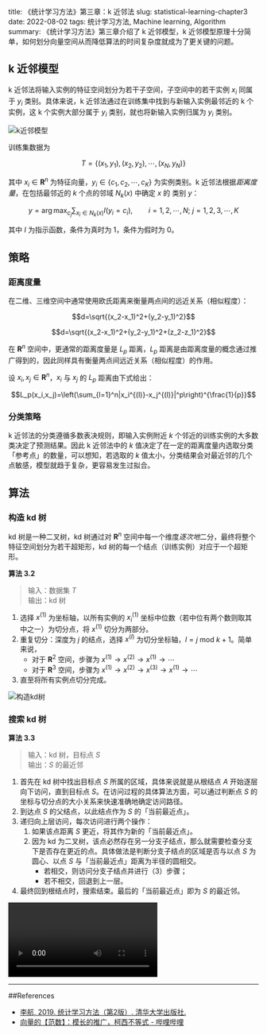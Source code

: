 title: 《统计学习方法》第三章：k 近邻法
slug:  statistical-learning-chapter3
date: 2022-08-02
tags: 统计学习方法, Machine learning, Algorithm
summary: 《统计学习方法》第三章介绍了 k 近邻模型，k 近邻模型原理十分简单，如何划分向量空间从而降低算法的时间复杂度就成为了更关键的问题。

## k 近邻模型

k 近邻法将输入实例的特征空间划分为若干子空间，子空间中的若干实例 $x_i$ 同属于 $y_i$ 类别。具体来说，k 近邻法通过在训练集中找到与新输入实例最邻近的 k 个实例，这 k 个实例大部分属于 $y_i$ 类别，就也将新输入实例归属为 $y_i$ 类别。

![k近邻模型](https://storage.live.com/items/4D18B16B8E0B1EDB!7519?authkey=ALYpzW-ZQ_VBXTU)

训练集数据为

$$
T=\{ (x_1,y_1),(x_2,y_2),\cdots,(x_N,y_N) \}
$$

其中 $x_i\in\mathbf{R}^n$ 为特征向量，$y_i\in\{c_1,c_2,\cdots,c_K\}$ 为实例类别。k 近邻法根据<em>距离度量</em>，在包括最邻近的 $k$ 个点的邻域 $N_k(x)$ 中确定 $x$ 的 类别 $y$：


$$y=\arg \max_{c_j}\sum_{x_i\in N_k(x)}I(y_i=c_i),\qquad i=1,2,\cdots,N;\ j=1,2,3,\cdots,K$$

其中 $I$ 为指示函数，条件为真时为 $1$，条件为假时为 $0$。

## 策略

### 距离度量

在二维、三维空间中通常使用欧氏距离来衡量两点间的远近关系（相似程度）：

$$d=\sqrt{(x_2-x_1)^2+(y_2-y_1)^2}$$

$$d=\sqrt{(x_2-x_1)^2+(y_2-y_1)^2+(z_2-z_1)^2}$$

在 $\mathbf{R}^n$ 空间中，更通常的距离度量是 $L_p$ 距离，$L_p$ 距离是由距离度量的概念通过推广得到的，因此同样具有衡量两点间远近关系（相似程度）的作用。

设 $x_i,x_j\in\mathbf{R}^n$，$x_i$ 与 $x_j$ 的 $L_p$ 距离由下式给出：

$$L_p(x_i,x_j)=\left(\sum_{l=1}^n|x_i^{(l)}-x_j^{(l)}|^p\right)^{\frac{1}{p}}$$

### 分类策略

k 近邻法的分类遵循多数表决规则，即输入实例附近 $k$ 个邻近的训练实例的大多数类决定了预测结果。因此 k 近邻法中的 $k$ 值决定了在一定的距离度量内选取分类「参考点」的数量，可以想知，若选取的 $k$ 值太小，分类结果会对最近邻的几个点敏感，模型就趋于复杂，更容易发生过拟合。

## 算法

### 构造 kd 树

kd 树是一种二叉树，kd 树通过对 $\mathbf{R}^n$ 空间中每一个维度<em>逐次地</em>二分，最终将整个特征空间划分为若干超矩形，kd 树的每一个结点（训练实例）对应于一个超矩形。

**算法 3.2**

> 输入：数据集 $T$  
> 输出：kd 树

1. 选择 $x^{(1)}$ 为坐标轴，以所有实例的 $x_i^{(1)}$ 坐标中位数（若中位有两个数则取其中之一）为切分点，将 $x^{(1)}$ 切分为两部分。
2. 重复切分：深度为 $j$ 的结点，选择 $x^{(l)}$ 为切分坐标轴，$l=j\ \mathrm{mod}\ k+1$。简单来说，
    - 对于 $\mathbf{R}^2$ 空间，步骤为 $x^{(1)}\rightarrow x^{(2)}\rightarrow x^{(1)}\rightarrow\cdots$
    - 对于 $\mathbf{R}^3$ 空间，步骤为 $x^{(1)}\rightarrow x^{(2)}\rightarrow x^{(3)}\rightarrow x^{(1)}\rightarrow\cdots$
3. 直至将所有实例点切分完成。

![构造kd树](https://storage.live.com/items/4D18B16B8E0B1EDB!7523?authkey=ALYpzW-ZQ_VBXTU)

### 搜索 kd 树

**算法 3.3**

> 输入：kd 树，目标点 $S$  
> 输出：$S$ 的最近邻

1. 首先在 kd 树中找出目标点 $S$ 所属的区域，具体来说就是从根结点 $A$ 开始逐层向下访问，直到目标点 $S$。在访问过程的具体算法方面，可以通过判断点 $S$ 的坐标与切分点的大小关系来快速准确地确定访问路径。
2. 到达点 $S$ 的父结点，以此结点作为 $S$ 的「当前最近点」。
3. 递归向上层访问，每次访问进行两个操作：
    1. 如果该点距离 $S$ 更近，将其作为新的「当前最近点」。
    2. 因为 kd 为二叉树，该点必然存在另一分支子结点，那么就需要检查分支下是否存在更近的点。具体做法是判断分支子结点的区域是否与以点 $S$ 为圆心、以点 $S$ 与「当前最近点」距离为半径的圆相交。
        - 若相交，则访问分支子结点并进行（3）步骤；
        - 若不相交，回退到上一层。
4. 最终回到根结点时，搜索结束。最后的「当前最近点」即为 $S$ 的最近邻。

<video controls>
  <source src="https://api.onedrive.com/v1.0/shares/s!AtseC45rsRhNumKI-2A9UTX-DXZs/root/content"  type="video/mp4">
</video>

---

##References

- [李航, 2019. 统计学习方法（第2版）. 清华大学出版社.](https://book.douban.com/subject/33437381/)
- [向量的【范数】：模长的推广，柯西不等式 - 哔哩哔哩](https://www.bilibili.com/video/BV1GM4y1c78K?spm_id_from=333.337.search-card.all.click&vd_source=a5a1b5dd5c760997f9e16b7806d64651)
